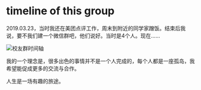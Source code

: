 # timeline of this group

2019.03.23，当时我还在美团点评工作，周末到附近的同学家蹭饭。结束后我说，要不我们建一个微信群吧，他们说好。当时是4个人。现在......

![校友群时间轴](https://user-images.githubusercontent.com/19504866/148158029-cdbde2cf-41c9-4644-99e3-5576fe348059.png)

我的一个理念是，很多出色的事情并不是一个人完成的，每个人都是一座孤岛，我希望能促成更多的交流与合作。

人生是一场有趣的旅途。
